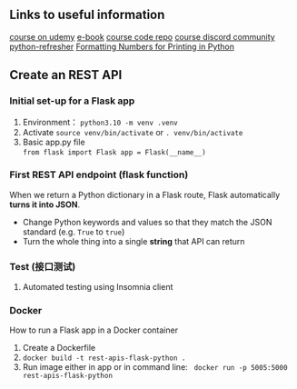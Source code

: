 ## Links to useful information
[course on udemy](https://www.udemy.com/course/rest-api-flask-and-python/learn/lecture/5960090?start=675#notes)
[e-book](https://rest-apis-flask.teclado.com/)
[course code repo](https://github.com/tecladocode/rest-apis-flask-python)
[course discord community](https://discord.gg/78Nvd3p)
[python-refresher](https://github.com/tecladocode/python-refresher)
[Formatting Numbers for Printing in Python](https://blog.teclado.com/python-formatting-numbers-for-printing/)

## Create an REST API
### Initial set-up for a Flask app
1. Environment：
`python3.10 -m venv .venv`
2. Activate
`source venv/bin/activate` or `. venv/bin/activate`
3. Basic app.py file  
`
from flask import Flask
app = Flask(__name__)
`

### First REST API endpoint (flask function)
When we return a Python dictionary in a Flask route, Flask automatically **turns it into JSON**. 
- Change Python keywords and values so that they match the JSON standard (e.g. `True` to `true`)
- Turn the whole thing into a single **string** that API can return 

### Test (接口测试)
1. Automated testing using Insomnia client

### Docker
How to run a Flask app in a Docker container
1. Create a Dockerfile
2. `docker build -t rest-apis-flask-python .`
3. Run image either in app or in command line:
` docker run -p 5005:5000 rest-apis-flask-python`